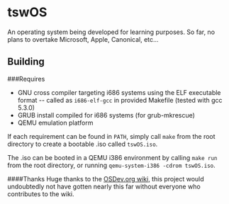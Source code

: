 tswOS
=====

An operating system being developed for learning purposes. So far, no plans to overtake Microsoft, Apple, Canonical, etc...

Building
--------
###Requires
- GNU cross compiler targeting i686 systems using the ELF executable format -- called as `i686-elf-gcc` in provided Makefile (tested with gcc 5.3.0)
- GRUB install compiled for i686 systems (for grub-mkrescue)
- QEMU emulation platform

If each requirement can be found in `PATH`, simply call `make` from the root directory to create a bootable .iso called `tswOS.iso`.

The .iso can be booted in a QEMU i386 environment by calling `make run` from the root directory, or running `qemu-system-i386 -cdrom tswOS.iso`.


####Thanks
Huge thanks to the [OSDev.org wiki](http://wiki.osdev.org), this project would undoubtedly not have gotten nearly this far without everyone who contributes to the wiki.
